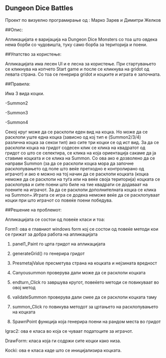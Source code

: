 ﻿## Dungeon Dice Battles

Проект по визуелно програмирање од : Марко Зарев и Димитри Желков

##Опис:

Апликацијата е варијација на Dungeon Dice Monsters со тоа што овдека нема борби со чудовишта, туку само борба за територија и поени.

##Упатство за користење:

Апликацијата има лесен UI и е лесна за користење. При стартувањето се кликнува на копчето Start game и после се кликнува на gridot од левата страна. Со тоа се генерира gridot и коцките и играта е започната.

##Правила:

Има 3 вида коцки. 

-Summon2

-Summon3

-Summon4

Секој круг може да се расклопи еден вид на коцка. Но може да се расклопи уште една коцка (зависно од кој тип е (Summon2/3/4) различна коцка за секои тип) ако сите три коцки се од ист вид. За да се расклопи коцка на гридот содесен клик се клика на квадратот од гридот со што се селектира, се клика на која ориентација сакаме да ја ставиме коцката и се клика на Summon. Со ова ако е дозволено да се направи Summon (за да се расклопи коцка мора да започне расклопувањето од поле што веќе претходно е контролирано од играчот) и ако е можно на тој начин да се расклопи коцката (коцка неможе да се расклопи на туѓа или на веќе своја територија) коцката се расклопува и сите поени што биле на тие квадрати се додаваат на поените на играчот. За да се расклопи дополнителната коцка се клика на Summon+.Играта се игра се додека неможе веќе да се расклопуваат коцки при што играчот со повеќе поени победува.

##Решение на проблемот:

Апликацијата се состои од повеќе класи и тоа:

Form1: ова е главниот windows form кој се состои од повеќе методи кои се грижат за добра работа на апликацијата

1. panel1_Paint го црта гридот на апликацијата

2. generateGrid() го генерира гридот

3. PresmetajValue пресметува страна на коцката и нејзината вредност

4. Canyousummon проверува дали може да се расклопи коцката

5. endturn_Click го завршува кругот, повеќето методи се повикуваат во овој метод

6. validateSummon проверува дали смее да се расклопи коцката таму

7. summon_Click го повикува методот за цртањето на расклопувањето на коцката

8. SpawnPoint функција која генерира поени на рандом места во гридот

Igrac2: ова е класа во која се чуваат податоците за играчот.

DrawForm: класа која ги содржи сите коцки како низа.

Kocki: ова е класа каде што се иницијализира коцката.